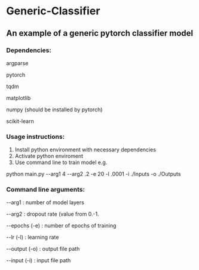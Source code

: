 # Generic-Classifier
## An example of a generic pytorch classifier model

### Dependencies:
argparse

pytorch

tqdm

matplotlib

numpy (should be installed by pytorch)

scikit-learn

### Usage instructions:
1. Install python environment with necessary dependencies
2. Activate python enviroment
3. Use command line to train model e.g.

python main.py --arg1 4 --arg2 .2 -e 20 -l .0001 -i ./Inputs -o ./Outputs

### Command line arguments:
--arg1 : number of model layers

--arg2 : dropout rate (value from 0.-1.

--epochs (-e) : number of epochs of training

--lr (-l) : learning rate

--output (-o) : output file path

--input (-i) : input file path
